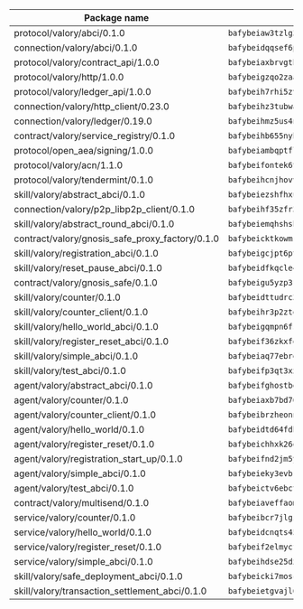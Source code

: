 | Package name                                                  | Package hash                                                  |
| ------------------------------------------------------------- | ------------------------------------------------------------- |
| protocol/valory/abci/0.1.0                                    | `bafybeiaw3tzlg3rkvnn5fcufblktmfwngmxugn4yo7pyjp76zz6aqtqcay` |
| connection/valory/abci/0.1.0                                  | `bafybeidqqsef6pzg5qn4z7nmw2cwukudnqhtgrtsw3skbi3e2mvc4bgmv4` |
| protocol/valory/contract_api/1.0.0                            | `bafybeiaxbrvgtbdrh4lslskuxyp4awyr4whcx3nqq5yrr6vimzsxg5dy64` |
| protocol/valory/http/1.0.0                                    | `bafybeigzqo2zaakcjtzzsm6dh4x73v72xg6ctk6muyp5uq5ueb7y34fbxy` |
| protocol/valory/ledger_api/1.0.0                              | `bafybeih7rhi5zvfvwakx5ifgxsz2cfipeecsh7bm3gnudjxtvhrygpcftq` |
| connection/valory/http_client/0.23.0                          | `bafybeihz3tubwado7j3wlivndzzuj3c6fdsp4ra5r3nqixn3ufawzo3wii` |
| connection/valory/ledger/0.19.0                               | `bafybeihmz5us4ntmzvgikpkx4tththrl7zvou4uiebvletdeliidiuhi6m` |
| contract/valory/service_registry/0.1.0                        | `bafybeihb655nybagmprlhrudnqfr4ptddhplh55thbjaakqpdjssapweb4` |
| protocol/open_aea/signing/1.0.0                               | `bafybeiambqptflge33eemdhis2whik67hjplfnqwieoa6wblzlaf7vuo44` |
| protocol/valory/acn/1.1.0                                     | `bafybeifontek6tvaecatoauiule3j3id6xoktpjubvuqi3h2jkzqg7zh7a` |
| protocol/valory/tendermint/0.1.0                              | `bafybeihcnjhovvyyfbkuw5sjyfx2lfd4soeocfqzxz54g67333m6nk5gxq` |
| skill/valory/abstract_abci/0.1.0                              | `bafybeiezshfhxuxuul3gxe3e72jeqk2ebycisv7rzeakcpfrqzwddkdbdq` |
| connection/valory/p2p_libp2p_client/0.1.0                     | `bafybeihf35zfr35qsvfte4vbi7njvuzfx4httysw7owmlux53gvxh2or54` |
| skill/valory/abstract_round_abci/0.1.0                        | `bafybeiemqhshshvl3nrhnaibplp2mhqfry5fhikved2q4vadj3xg2lz2ka` |
| contract/valory/gnosis_safe_proxy_factory/0.1.0               | `bafybeicktkowmzg26sqfhy7p3bay2lvclt2b42anmcuf6u2lqor2bq3zaa` |
| skill/valory/registration_abci/0.1.0                          | `bafybeigcjpt6ptrj6ld54hsbhjsihu7tsdp3l6huyuiyeucocgx53ollaa` |
| skill/valory/reset_pause_abci/0.1.0                           | `bafybeidfkqcle4qzhyf5fbslg2m4dbhzdzbad5bnisrx3yvlysyylclvfq` |
| contract/valory/gnosis_safe/0.1.0                             | `bafybeigu5yzp3k455mp5nplp77qyyjohdy3i5kmwhbgt5ogmpmv2bw6knq` |
| skill/valory/counter/0.1.0                                    | `bafybeidttudrc3ab272bhdrtg57s42gxduhqc42y5wqnqhnjsv24ahgcda` |
| skill/valory/counter_client/0.1.0                             | `bafybeihr3p2ztqpbgzuo4xi7gwq4hjcc3khibirritnxkajaugshlzxjke` |
| skill/valory/hello_world_abci/0.1.0                           | `bafybeigqmpn6fs5m632cknvlr525tsk55qxpmglgvdpvudbk6l6qzvcmmm` |
| skill/valory/register_reset_abci/0.1.0                        | `bafybeif36zkxfooektd5hgin5bvufvrfezjvaguhj2lxslfoueaoffrpfq` |
| skill/valory/simple_abci/0.1.0                                | `bafybeiaq77ebre2g6aqaugazhxvwbo5xzehssky23drql7qmxvt6cxmg24` |
| skill/valory/test_abci/0.1.0                                  | `bafybeifp3qt3xxlguvpqmimrfie4jhljfxnliywrwkj7wt2renasa7ed44` |
| agent/valory/abstract_abci/0.1.0                              | `bafybeifghostbee7xp2szx2lxjmybnwbewgxjn7vplel7kbbd4be7othpq` |
| agent/valory/counter/0.1.0                                    | `bafybeiaxb7bd7625ilkyqe6jggevppp4jaxr2b2uc4f3uu4z25h4kvrn6u` |
| agent/valory/counter_client/0.1.0                             | `bafybeibrzheonnpbkihtov7e45yhs5azgo57k5ogxnykucpyv6sprufb7m` |
| agent/valory/hello_world/0.1.0                                | `bafybeidtd64fdbdl6e7rg7alpfl6eusxxurut4b5urxmg7dcahs65fixg4` |
| agent/valory/register_reset/0.1.0                             | `bafybeichhxk26qidxl37vctnxzncrtwnxww57hu3ubvx3be2cdlutqyt4m` |
| agent/valory/registration_start_up/0.1.0                      | `bafybeifnd2jm5y73dor3plgdjksapfexmeeiq73gyggtwyh67kefjr4khi` |
| agent/valory/simple_abci/0.1.0                                | `bafybeieky3evbr5hx6rh7tt4yfxlfpq3j4zveha4q36e2e3dn3g5cdhk4i` |
| agent/valory/test_abci/0.1.0                                  | `bafybeictv6ebcthcpgx5bil65yi33wrhp7dvwzblvnzv2v54uti4vv44je` |
| contract/valory/multisend/0.1.0                               | `bafybeiaveffaomsnmsc5hx62o77u7ilma6eipox7m5lrwa56737ektva3i` |
| service/valory/counter/0.1.0                                  | `bafybeibcr7jlgsvo5ol2hu2kypbwyi6s4poqlhia6bttceaaqyy532lshy` |
| service/valory/hello_world/0.1.0                              | `bafybeidcnqts45peft7loy6jbhzj57jzgd56n5fbxfto53uylaimq2fjhu` |
| service/valory/register_reset/0.1.0                           | `bafybeif2elmycfdzsdxrhzuvodqnenq7wc7yilwnzuypbp2yov3ax6r62a` |
| service/valory/simple_abci/0.1.0                              | `bafybeihdse25dxalafwtjic57ntqiyvgloajq5lyxjx7xfocoall6vueca` |
| skill/valory/safe_deployment_abci/0.1.0                       | `bafybeicki7moscpdevn3pznb53bruywwqhbbdos3r6qwtkablolp33dgvi` |
| skill/valory/transaction_settlement_abci/0.1.0                | `bafybeietgvajl6w5c4jnxkzul3foboyrgld5ghh4cb5c4qiebcwzyaomhi` |
